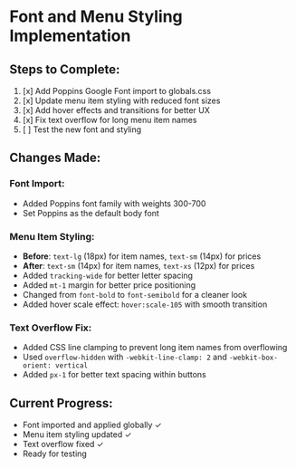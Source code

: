 # Font and Menu Styling Implementation

## Steps to Complete:

1. [x] Add Poppins Google Font import to globals.css
2. [x] Update menu item styling with reduced font sizes
3. [x] Add hover effects and transitions for better UX
4. [x] Fix text overflow for long menu item names
5. [ ] Test the new font and styling

## Changes Made:

### Font Import:
- Added Poppins font family with weights 300-700
- Set Poppins as the default body font

### Menu Item Styling:
- **Before**: `text-lg` (18px) for item names, `text-sm` (14px) for prices
- **After**: `text-sm` (14px) for item names, `text-xs` (12px) for prices
- Added `tracking-wide` for better letter spacing
- Added `mt-1` margin for better price positioning
- Changed from `font-bold` to `font-semibold` for a cleaner look
- Added hover scale effect: `hover:scale-105` with smooth transition

### Text Overflow Fix:
- Added CSS line clamping to prevent long item names from overflowing
- Used `overflow-hidden` with `-webkit-line-clamp: 2` and `-webkit-box-orient: vertical`
- Added `px-1` for better text spacing within buttons

## Current Progress:
- Font imported and applied globally ✓
- Menu item styling updated ✓
- Text overflow fixed ✓
- Ready for testing
